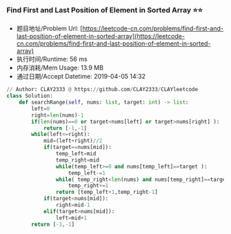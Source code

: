 
### Find First and Last Position of Element in Sorted Array :star::star:
- 题目地址/Problem Url: [https://leetcode-cn.com/problems/find-first-and-last-position-of-element-in-sorted-array](https://leetcode-cn.com/problems/find-first-and-last-position-of-element-in-sorted-array)
- 执行时间/Runtime: 56 ms 
- 内存消耗/Mem Usage: 13.9 MB
- 通过日期/Accept Datetime: 2019-04-05 14:32
```python
// Author: CLAY2333 @ https://github.com/CLAY2333/CLAYleetcode
class Solution:
    def searchRange(self, nums: list, target: int) -> list:
        left=0
        right=len(nums)-1
        if(len(nums)==0 or target<nums[left] or target>nums[right] ):
            return [-1,-1]
        while(left<=right):
            mid=(left+right)//2
            if(target==nums[mid]):
                temp_left=mid
                temp_right=mid
                while(temp_left>=0 and nums[temp_left]==target ):
                    temp_left-=1
                while( temp_right<len(nums) and nums[temp_right]==target):
                    temp_right+=1
                return [temp_left+1,temp_right-1]
            if(target<nums[mid]):
                right=mid-1
            elif(target>nums[mid]):
                left=mid+1
        return [-1,-1]

```
